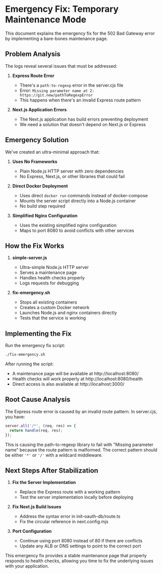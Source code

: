 # Emergency Fix: Temporary Maintenance Mode

This document explains the emergency fix for the 502 Bad Gateway error by implementing a bare-bones maintenance page.

## Problem Analysis

The logs reveal several issues that must be addressed:

1. **Express Route Error**
   - There's a `path-to-regexp` error in the server.cjs file
   - Error: `Missing parameter name at 2: https://git.new/pathToRegexpError`
   - This happens when there's an invalid Express route pattern

2. **Next.js Application Errors**
   - The Next.js application has build errors preventing deployment
   - We need a solution that doesn't depend on Next.js or Express

## Emergency Solution

We've created an ultra-minimal approach that:

1. **Uses No Frameworks**
   - Plain Node.js HTTP server with zero dependencies
   - No Express, Next.js, or other libraries that could fail

2. **Direct Docker Deployment**
   - Uses direct `docker run` commands instead of docker-compose
   - Mounts the server script directly into a Node.js container
   - No build step required

3. **Simplified Nginx Configuration**
   - Uses the existing simplified nginx configuration
   - Maps to port 8080 to avoid conflicts with other services

## How the Fix Works

1. **simple-server.js**
   - Ultra-simple Node.js HTTP server
   - Serves a maintenance page
   - Handles health checks properly
   - Logs requests for debugging

2. **fix-emergency.sh**
   - Stops all existing containers
   - Creates a custom Docker network
   - Launches Node.js and nginx containers directly
   - Tests that the service is working

## Implementing the Fix

Run the emergency fix script:

```bash
./fix-emergency.sh
```

After running the script:
- A maintenance page will be available at http://localhost:8080/
- Health checks will work properly at http://localhost:8080/health
- Direct access is also available at http://localhost:3000/

## Root Cause Analysis

The Express route error is caused by an invalid route pattern. In server.cjs, you have:

```javascript
server.all('/*', (req, res) => {
  return handle(req, res);
});
```

This is causing the path-to-regexp library to fail with "Missing parameter name" because the route pattern is malformed. The correct pattern should be either `'*'` or `'/'` with a wildcard middleware.

## Next Steps After Stabilization

1. **Fix the Server Implementation**
   - Replace the Express route with a working pattern
   - Test the server implementation locally before deploying

2. **Fix Next.js Build Issues**
   - Address the syntax error in init-oauth-db/route.ts
   - Fix the circular reference in next.config.mjs

3. **Port Configuration**
   - Continue using port 8080 instead of 80 if there are conflicts
   - Update any ALB or DNS settings to point to the correct port

This emergency fix provides a stable maintenance page that properly responds to health checks, allowing you time to fix the underlying issues with your application.